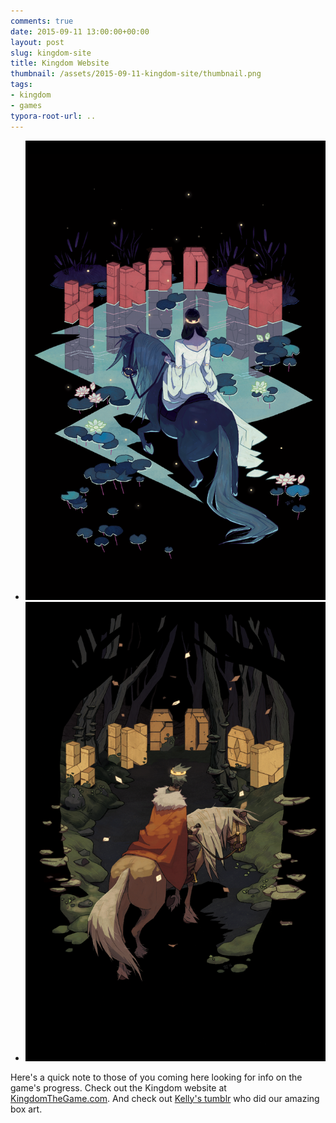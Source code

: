 ```yaml
---
comments: true
date: 2015-09-11 13:00:00+00:00
layout: post
slug: kingdom-site
title: Kingdom Website
thumbnail: /assets/2015-09-11-kingdom-site/thumbnail.png
tags:
- kingdom
- games
typora-root-url: ..
---
```


* ![Queen Box Art](/assets/2015-09-11-kingdom-site/boxart_queen.png)
* ![King Box Art](/assets/2015-09-11-kingdom-site/boxart_king.png)

Here's a quick note to those of you coming here looking for info on the game's progress. Check out the Kingdom website at [KingdomTheGame.com](http://www.kingdomthegame.com). And check out [Kelly's tumblr](http://beatfist.tumblr.com) who did our amazing box art.